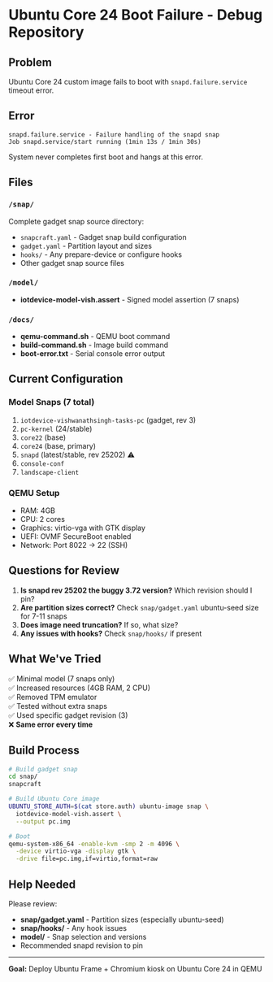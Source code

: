 # Ubuntu Core 24 Boot Failure - Debug Repository

## Problem
Ubuntu Core 24 custom image fails to boot with `snapd.failure.service` timeout error.

## Error
```
snapd.failure.service - Failure handling of the snapd snap
Job snapd.service/start running (1min 13s / 1min 30s)
```
System never completes first boot and hangs at this error.

## Files

### `/snap/`
Complete gadget snap source directory:
- `snapcraft.yaml` - Gadget snap build configuration
- `gadget.yaml` - Partition layout and sizes  
- `hooks/` - Any prepare-device or configure hooks
- Other gadget snap source files

### `/model/`
- **iotdevice-model-vish.assert** - Signed model assertion (7 snaps)

### `/docs/`
- **qemu-command.sh** - QEMU boot command
- **build-command.sh** - Image build command
- **boot-error.txt** - Serial console error output

## Current Configuration

### Model Snaps (7 total)
1. `iotdevice-vishwanathsingh-tasks-pc` (gadget, rev 3)
2. `pc-kernel` (24/stable)
3. `core22` (base)
4. `core24` (base, primary)
5. `snapd` (latest/stable, rev 25202) ⚠️
6. `console-conf`
7. `landscape-client`

### QEMU Setup
- RAM: 4GB
- CPU: 2 cores
- Graphics: virtio-vga with GTK display
- UEFI: OVMF SecureBoot enabled
- Network: Port 8022 → 22 (SSH)

## Questions for Review

1. **Is snapd rev 25202 the buggy 3.72 version?** Which revision should I pin?
2. **Are partition sizes correct?** Check `snap/gadget.yaml` ubuntu-seed size for 7-11 snaps
3. **Does image need truncation?** If so, what size?
4. **Any issues with hooks?** Check `snap/hooks/` if present

## What We've Tried

✅ Minimal model (7 snaps only)  
✅ Increased resources (4GB RAM, 2 CPU)  
✅ Removed TPM emulator  
✅ Tested without extra snaps  
✅ Used specific gadget revision (3)  
❌ **Same error every time**

## Build Process
```bash
# Build gadget snap
cd snap/
snapcraft

# Build Ubuntu Core image
UBUNTU_STORE_AUTH=$(cat store.auth) ubuntu-image snap \
  iotdevice-model-vish.assert \
  --output pc.img

# Boot
qemu-system-x86_64 -enable-kvm -smp 2 -m 4096 \
  -device virtio-vga -display gtk \
  -drive file=pc.img,if=virtio,format=raw
```

## Help Needed

Please review:
- **snap/gadget.yaml** - Partition sizes (especially ubuntu-seed)
- **snap/hooks/** - Any hook issues
- **model/** - Snap selection and versions
- Recommended snapd revision to pin

---

**Goal:** Deploy Ubuntu Frame + Chromium kiosk on Ubuntu Core 24 in QEMU
